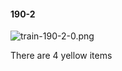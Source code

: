 #### 190-2
![train-190-2-0.png](https://github.com/lil-lab/nlvr/raw/master/nlvr/train/images/39/train-190-2-0.png "train-190-2-0.png")

There are 4 yellow items